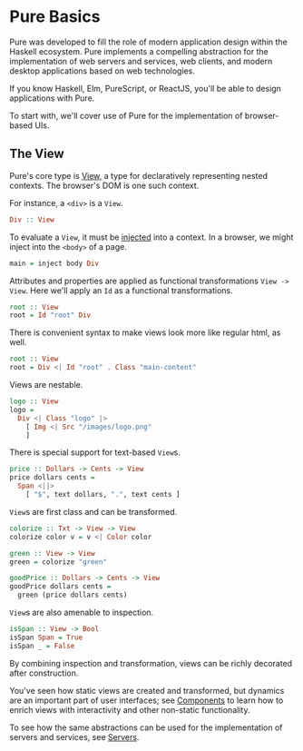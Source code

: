 # Pure Basics

Pure was developed to fill the role of modern application design within the Haskell ecosystem. Pure implements a compelling abstraction for the implementation of web servers and services, web clients, and modern desktop applications based on web technologies.

If you know Haskell, Elm, PureScript, or ReactJS, you'll be able to design applications with Pure.

To start with, we'll cover use of Pure for the implementation of browser-based UIs.

## The View

Pure's core type is [View](/doc/pure-core/latest/Pure.Data.View/data%20View), a type for declaratively representing nested contexts. The browser's DOM is one such context.

For instance, a `<div>` is a `View`.

```haskell
Div :: View
```

To evaluate a `View`, it must be [injected](/doc/pure-dom/latest/Pure.DOM/inject) into a context. In a browser, we might inject into the `<body>` of a page.

```haskell
main = inject body Div
```

Attributes and properties are applied as functional transformations `View -> View`. Here we'll apply an `Id` as a functional transformations.

```haskell
root :: View
root = Id "root" Div
```

There is convenient syntax to make views look more like regular html, as well.

```haskell
root :: View
root = Div <| Id "root" . Class "main-content"
```

Views are nestable.

```haskell
logo :: View
logo =
  Div <| Class "logo" |>
    [ Img <| Src "/images/logo.png"
    ]
```

There is special support for text-based `View`s.

```haskell
price :: Dollars -> Cents -> View
price dollars cents =
  Span <||>
    [ "$", text dollars, ".", text cents ]
```

`View`s are first class and can be transformed.

```haskell
colorize :: Txt -> View -> View
colorize color v = v <| Color color

green :: View -> View
green = colorize "green"

goodPrice :: Dollars -> Cents -> View
goodPrice dollars cents =
  green (price dollars cents)
```

`View`s are also amenable to inspection.

```haskell
isSpan :: View -> Bool
isSpan Span = True
isSpan _ = False
```

By combining inspection and transformation, views can be richly decorated after construction.

You've seen how static views are created and transformed, but dynamics are an important part of user interfaces; see [Components](/tut/components) to learn how to enrich views with interactivity and other non-static functionality.

To see how the same abstractions can be used for the implementation of servers and services, see [Servers](/tut/servers).
